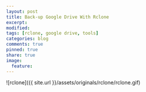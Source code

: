 ```yaml
---
layout: post
title: Back-up Google Drive With Rclone
excerpt:
modified:
tags: [rclone, google drive, tools]
categories: blog
comments: true
pinned: true
share: true
image:
  feature:
---
```


![rclone]({{ site.url }}/assets/originals/rclone/rclone.gif)
